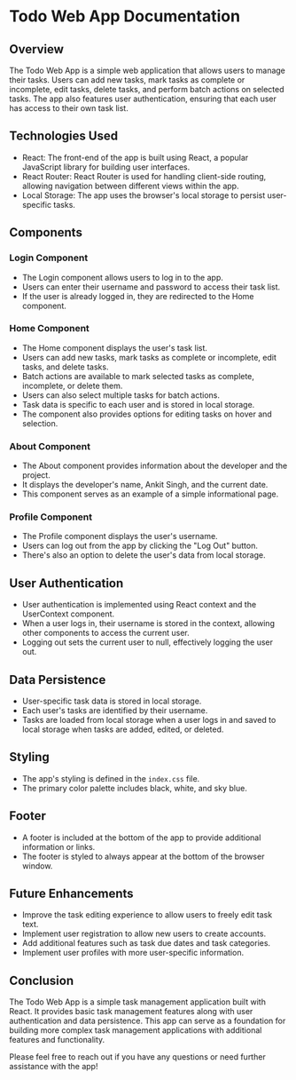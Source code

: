# Todo Web App Documentation

## Overview
The Todo Web App is a simple web application that allows users to manage their tasks. Users can add new tasks, mark tasks as complete or incomplete, edit tasks, delete tasks, and perform batch actions on selected tasks. The app also features user authentication, ensuring that each user has access to their own task list.

## Technologies Used
- React: The front-end of the app is built using React, a popular JavaScript library for building user interfaces.
- React Router: React Router is used for handling client-side routing, allowing navigation between different views within the app.
- Local Storage: The app uses the browser's local storage to persist user-specific tasks.

## Components

### Login Component
- The Login component allows users to log in to the app.
- Users can enter their username and password to access their task list.
- If the user is already logged in, they are redirected to the Home component.

### Home Component
- The Home component displays the user's task list.
- Users can add new tasks, mark tasks as complete or incomplete, edit tasks, and delete tasks.
- Batch actions are available to mark selected tasks as complete, incomplete, or delete them.
- Users can also select multiple tasks for batch actions.
- Task data is specific to each user and is stored in local storage.
- The component also provides options for editing tasks on hover and selection.

### About Component
- The About component provides information about the developer and the project.
- It displays the developer's name, Ankit Singh, and the current date.
- This component serves as an example of a simple informational page.

### Profile Component
- The Profile component displays the user's username.
- Users can log out from the app by clicking the "Log Out" button.
- There's also an option to delete the user's data from local storage.

## User Authentication
- User authentication is implemented using React context and the UserContext component.
- When a user logs in, their username is stored in the context, allowing other components to access the current user.
- Logging out sets the current user to null, effectively logging the user out.

## Data Persistence
- User-specific task data is stored in local storage.
- Each user's tasks are identified by their username.
- Tasks are loaded from local storage when a user logs in and saved to local storage when tasks are added, edited, or deleted.

## Styling
- The app's styling is defined in the `index.css` file.
- The primary color palette includes black, white, and sky blue.

## Footer
- A footer is included at the bottom of the app to provide additional information or links.
- The footer is styled to always appear at the bottom of the browser window.

## Future Enhancements
- Improve the task editing experience to allow users to freely edit task text.
- Implement user registration to allow new users to create accounts.
- Add additional features such as task due dates and task categories.
- Implement user profiles with more user-specific information.

## Conclusion
The Todo Web App is a simple task management application built with React. It provides basic task management features along with user authentication and data persistence. This app can serve as a foundation for building more complex task management applications with additional features and functionality.

Please feel free to reach out if you have any questions or need further assistance with the app!
